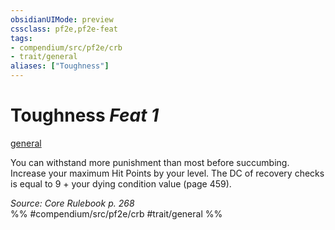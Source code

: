 ```yaml
---
obsidianUIMode: preview
cssclass: pf2e,pf2e-feat
tags:
- compendium/src/pf2e/crb
- trait/general
aliases: ["Toughness"]
---
```

# Toughness  *Feat 1*  
[general](general.md "General Feat Trait")  


You can withstand more punishment than most before succumbing. Increase your maximum Hit Points by your level. The DC of recovery checks is equal to 9 + your dying condition value (page 459).

*Source: Core Rulebook p. 268*  
%% #compendium/src/pf2e/crb #trait/general %%